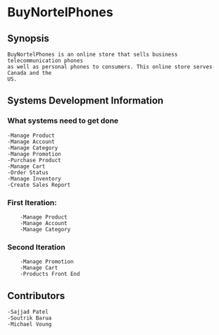 # BuyNortelPhones

## Synopsis
	BuyNortelPhones is an online store that sells business telecommunication phones
	as well as personal phones to consumers. This online store serves Canada and the
	US.
  
## Systems Development Information
	
### What systems need to get done
	-Manage Product
	-Manage Account
	-Manage Category
	-Manage Promotion
	-Purchase Product
	-Manage Cart
	-Order Status
	-Manage Inventory
	-Create Sales Report

### First Iteration:
		-Manage Product
		-Manage Account
		-Manage Category

### Second Iteration
		-Manage Promotion
		-Manage Cart
		-Products Front End

## Contributors
	-Sajjad Patel
	-Soutrik Barua
	-Michael Voung
